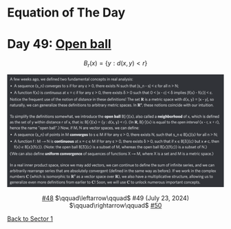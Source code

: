 # Equation of The Day

# Day 49: [Open ball](https://en.wikipedia.org/wiki/Ball_(mathematics)#In_general_metric_spaces)

$$B_r(x)=\{y:d(x,y)<r\}$$

<picture><img alt="Day 49" src="0049.png"></picture>

<center><a href="0048.html">#48</a> $\qquad\leftarrow\qquad$ #49 (July 23, 2024) $\qquad\rightarrow\qquad$ <a href="0050.html">#50</a></center>

[Back to Sector 1](../0-63.md)

<script data-goatcounter="https://zswu.goatcounter.com/count" async src="//gc.zgo.at/count.js"></script>
<script src="https://utteranc.es/client.js" repo="12AbBa/eotd" issue-term="pathname" theme="github-light" crossorigin="anonymous" async> </script>